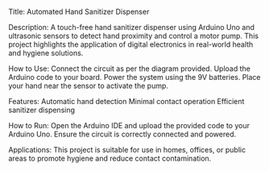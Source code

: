 Title: Automated Hand Sanitizer Dispenser

Description:
A touch-free hand sanitizer dispenser using Arduino Uno and ultrasonic sensors to detect hand proximity and control a motor pump. 
This project highlights the application of digital electronics in real-world health and hygiene solutions.

How to Use:
Connect the circuit as per the diagram provided.
Upload the Arduino code to your board.
Power the system using the 9V batteries.
Place your hand near the sensor to activate the pump.

Features:
Automatic hand detection
Minimal contact operation
Efficient sanitizer dispensing

How to Run:
Open the Arduino IDE and upload the provided code to your Arduino Uno.
Ensure the circuit is correctly connected and powered.

Applications:
This project is suitable for use in homes, offices, or public areas to promote hygiene and reduce contact contamination.
